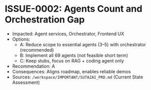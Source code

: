 # ISSUE-0002: Agents Count and Orchestration Gap

- Impacted: Agent services, Orchestrator, Frontend UX
- Options:
  - A: Reduce scope to essential agents (3–5) with orchestrator (recommended)
  - B: Implement all 69 agents (not feasible short term)
  - C: Keep stubs, focus on RAG + coding agent only
- Recommendation: A
- Consequences: Aligns roadmap, enables reliable demos
- Sources: `/workspace/IMPORTANT/SUTAZAI_PRD.md` (Current State Assessment)